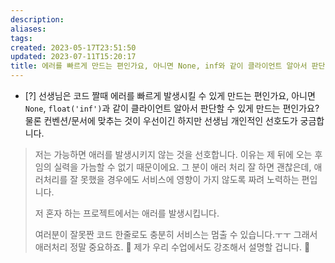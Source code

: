 ```yaml
---
description:
aliases: 
tags: 
created: 2023-05-17T23:51:50
updated: 2023-07-11T15:20:17
title: 에러를 빠르게 만드는 편인가요, 아니면 None, inf와 같이 클라이언트 알아서 판단할 수 있게 만드는 편인가요
---
```

- [?] 선생님은 코드 짤때 에러를 빠르게 발생시킬 수 있게 만드는 편인가요, 아니면 `None`, `float('inf')`과 같이 클라이언트 알아서 판단할 수 있게 만드는 편인가요? 물론 컨벤션/문서에 맞추는 것이 우선이긴 하지만 선생님 개인적인 선호도가 궁금합니다. 
> 	저는 가능하면 애러를 발생시키지 않는 것을 선호합니다. 이유는 제 뒤에 오는 후임의 실력을 가늠할 수 없기 때문이에요. 그 분이 애러 처리 잘 하면 괜찮은데, 애러처리를 잘 못했을 경우에도 서비스에 영향이 가지 않도록 짜려 노력하는 편입니다.
> 
> 	저 혼자 하는 프로젝트에서는 애러를 발생시킵니다.
> 
> 	여러분이 잘못짠 코드 한줄로도 충분히 서비스는 멈출 수 있습니다.ㅜㅜ 그래서 애러처리 정말 중요하죠. 🙂 제가 우리 수업에서도 강조해서 설명할 겁니다. 🙂